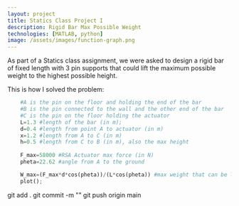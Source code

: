 ```yaml
---
layout: project
title: Statics Class Project I
description: Rigid Bar Max Possible Weight
technologies: [MATLAB, python]
image: /assets/images/function-graph.png
---
```



As part of a Statics class assignment, we were asked to design a rigid bar of fixed length with 3 pin supports that could lift the maximum possible weight to the highest possible height.

This is how I solved the problem:

```python
    #A is the pin on the floor and holding the end of the bar
    #B is the pin connected to the wall and the other end of the bar
    #C is the pin on the floor holding the actuator
    L=1.3 #length of the bar (in m);
    d=0.4 #length from point A to actuator (in m)
    x=1.2 #length from A to C (in m)
    h=0.5 #length from C to B (in m), also the max height
    
    F_max=58000 #RSA Actuator max force (in N)
    pheta=22.62 #angle from A to the ground

    W_max=(F_max*d*cos(pheta))/(L*cos(pheta)) #max weight that can be lifted from the height h=0.5m
    plot();
```
git add .
git commit -m "<Commit Edit>"
git push origin main
